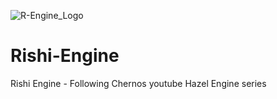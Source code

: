 ![R-Engine_Logo](https://github.com/Edelweiss303/Rishi-Engine/assets/7359042/b19eca1e-8c0c-4de7-9235-f5dbf1107ac6)
# Rishi-Engine
Rishi Engine - Following Chernos youtube Hazel Engine series

